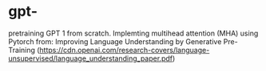# gpt-
pretraining GPT 1 from scratch. Implemting multihead attention (MHA) using Pytorch from: Improving Language Understanding by Generative Pre-Training (https://cdn.openai.com/research-covers/language-unsupervised/language_understanding_paper.pdf)
